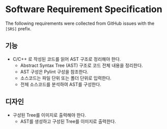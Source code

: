 # Software Requirement Specification

The following requirements were collected from GitHub issues with the `[SRS]` prefix.

## 기능
- C/C++ 로 작성된 코드를 읽어 AST 구조로 정리해야 한다.
  - Abstract Syntax Tree (AST) 구조로 코드 전체 내용을 정리한다.
  - AST 구성은 Pylint 구성을 참조한다.
  - 소스코드는 파일 단위 또는 폴더 단위로 입력한다.
  - 전체 소스코드를 분석하여 AST를 구성한다.

## 디자인
- 구성된 Tree를 이미지로 출력해야 한다.
  - AST를 생성하고 구성된 Tree를 이미지로 출력한다.

